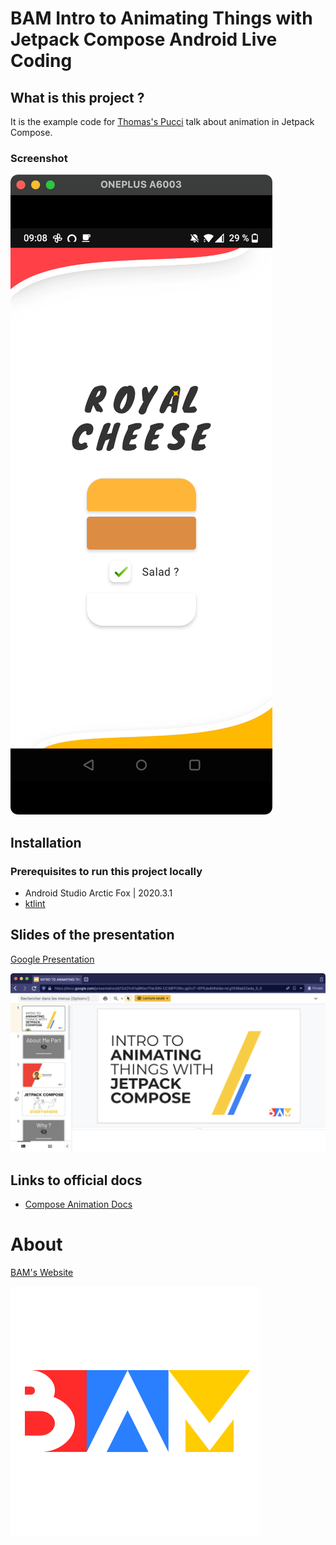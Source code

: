 # BAM Intro to Animating Things with Jetpack Compose Android Live Coding

## What is this project ?

It is the example code for [Thomas's Pucci](https://twitter.com/Thomas_Pucci) talk about animation in Jetpack Compose.

### Screenshot

![Screenshot](./screenshot.png)

## Installation

### Prerequisites to run this project locally

- Android Studio Arctic Fox | 2020.3.1
- [ktlint](https://github.com/pinterest/ktlint)

## Slides of the presentation

[Google Presentation](https://docs.google.com/presentation/d/12xO1nX1ej8KbcYFaUSlN-CC38FFOIKcJgOrJ7-rEPfc/edit?usp=sharing)

[![Sildes](./slides.png)](https://docs.google.com/presentation/d/12xO1nX1ej8KbcYFaUSlN-CC38FFOIKcJgOrJ7-rEPfc/edit?usp=sharing)

## Links to official docs

- [Compose Animation Docs](https://developer.android.com/jetpack/compose/animation)

# About

[BAM's Website](https://bam.tech)

[![BAM](BAM.png)](https://bam.tech)
